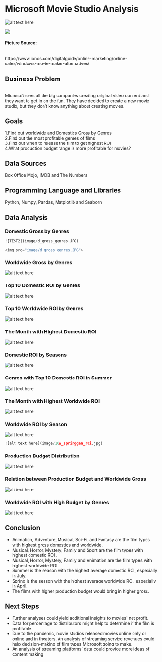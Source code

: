 # Microsoft Movie Studio Analysis

![alt text here](image/movie_1.jpg)

<img src="image/movie_1.jpg">

#### Picture Source:
<br>
https://www.ionos.com/digitalguide/online-marketing/online-sales/windows-movie-maker-alternatives/

## Business Problem
<br>
Microsoft sees all the big companies creating original video content and they want to get in on the fun. They have decided to create a new movie studio, but they don’t know anything about creating movies.  

## Goals
1.Find out worldwide and Domestics Gross by Genres
<br>
2.Find out the most profitable genres of films
<br>
3.Find out when to release the film to get highest ROI 
<br>
4.What production budget range is more profitable for movies?

## Data Sources
Box Office Mojo, IMDB and The Numbers


## Programming Language and Libraries
Python, Numpy, Pandas, Matplotlib and Seaborn

## Data Analysis



### Domestic Gross by Genres


```python
![TEST2](image/d_gross_genres.JPG)
```


```python
<img src="image/d_gross_genres.JPG">
```

### Worldwide Gross by Genres

![alt text here](image/w_gross_genres.jpg)

### Top 10 Domestic ROI by Genres

![alt text here](image/10d_genres_roi.jpg)

### Top 10 Worldwide ROI by Genres

![alt text here](image/10w_genres_roi.jpg)

### The Month with Highest Domestic ROI 

![alt text here](image/d_roi_month.jpg)

### Domestic ROI by Seasons

![alt text here](image/d_roi_season.jpg)

### Genres with Top 10 Domestic ROI in Summer

![alt text here](image/10d_summergen_roi.jpg)

### The Month with Highest Worldwide ROI

![alt text here](image/W_roi_month.jpg)

### Worldwide ROI by Season

![alt text here](image/w_roi_season.jpg)


```python
![alt text here](image/10w_springgen_roi.jpg)
```

### Production Budget Distribution

![alt text here](image/budget_hist.jpg)

### Relation between Production Budget and Worldwide Gross

![alt text here](image/r_budget_gross.jpg)

### Worldwide ROI with High Budget by Genres

![alt text here](image/high_budget.jpg)

## Conclusion

* Animation, Adventure, Musical, Sci-Fi, and Fantasy are the film types with highest gross domestics and worldwide.
* Musical, Horror, Mystery, Family and Sport are the film types with highest domestic ROI .
* Musical, Horror, Mystery, Family and Animation are the film types with highest worldwide ROI.
* Summer is the season with the highest average domestic ROI, especially in July.
* Spring is the season with the highest average 
worldwide ROI, especially in April.
* The films with higher production budget would bring in higher gross.

## Next Steps



* Further analyses could yield additional insights to movies' net profit.
* Data for percentage to distributors might help to determine if the film is profitable.
* Due to the pandemic, movie studios released movies online only or online and in theaters.  An analysis of streaming service revenues could help decision-making of film types Microsoft going to make. 
* An analysis of streaming platforms’ data could provide more ideas of content making.



```python

```
